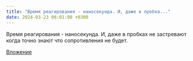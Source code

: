 ```yaml
---
title: "Время реагирования - наносекунда. И, даже в пробка..."
date: 2024-03-23 06:01:00 +0300
---
```


Время реагирования - наносекунда. И, даже в пробках не застревают когда точно знают что сопротивления не будет.

[Вложение](/assets/vk_photos/2/g33sBY-9wdk.jpg)
